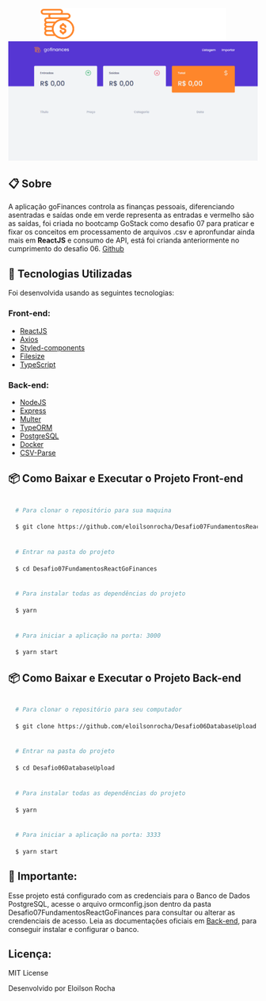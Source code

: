 <div align="center">
  <img src="src/assets/logo.svg">
</div>

<div>
  <img src="src/assets/goFinances.gif">
</div>

## 📋 Sobre

A aplicação goFinances controla as finanças pessoais, diferenciando asentradas e saídas onde em verde representa as entradas e vermelho são as saídas, foi criada no bootcamp GoStack como desafio 07 para praticar e fixar os conceitos em processamento de arquivos .csv e apronfundar ainda mais em **ReactJS** e consumo de API, está foi crianda anteriormente no cumprimento do desafio 06. [Github](https://api.github.com)


## 🚀 Tecnologias Utilizadas

Foi desenvolvida usando as seguintes tecnologias:

### Front-end:

- [ReactJS](https://pt-br.reactjs.org)
- [Axios](https://github.com/axios/axios)
- [Styled-components](https://styled-components.com)
- [Filesize](https://www.npmjs.com/package/filesize)
- [TypeScript](https://www.typescriptlang.org)

### Back-end:

- [NodeJS](https://nodejs.org/en)
- [Express](https://expressjs.com)
- [Multer](https://www.npmjs.com/package/multer)
- [TypeORM](https://typeorm.io/#/)
- [PostgreSQL](https://www.postgresql.org/)
- [Docker](https://www.docker.com/)
- [CSV-Parse](https://www.npmjs.com/package/csv-parse)



## 📦 Como Baixar e Executar o Projeto Front-end

```bash

  # Para clonar o repositório para sua maquina

  $ git clone https://github.com/eloilsonrocha/Desafio07FundamentosReactGoFinances.git


  # Entrar na pasta do projeto

  $ cd Desafio07FundamentosReactGoFinances


  # Para instalar todas as dependências do projeto

  $ yarn


  # Para iniciar a aplicação na porta: 3000

  $ yarn start

```


## 📦 Como Baixar e Executar o Projeto Back-end

```bash

  # Para clonar o repositório para seu computador

  $ git clone https://github.com/eloilsonrocha/Desafio06DatabaseUpload.git


  # Entrar na pasta do projeto

  $ cd Desafio06DatabaseUpload


  # Para instalar todas as dependências do projeto

  $ yarn


  # Para iniciar a aplicação na porta: 3333

  $ yarn start

  ```

## 🚦 Importante:

Esse projeto está configurado com as credenciais para o Banco de Dados PostgreSQL, acesse o arquivo ormconfig.json dentro da pasta Desafio07FundamentosReactGoFinances para consultar ou alterar as crendenciais de acesso.
Leia as documentações oficiais em [Back-end](#-Back-end), para conseguir instalar e configurar o banco.

## Licença:

MIT License

Desenvolvido por Eloilson Rocha
